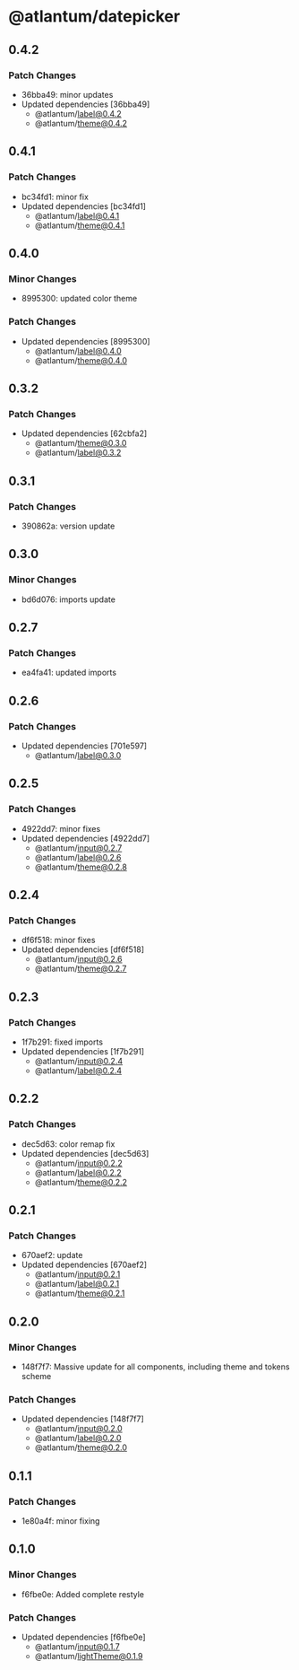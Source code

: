# @atlantum/datepicker

## 0.4.2

### Patch Changes

-   36bba49: minor updates
-   Updated dependencies [36bba49]
    -   @atlantum/label@0.4.2
    -   @atlantum/theme@0.4.2

## 0.4.1

### Patch Changes

-   bc34fd1: minor fix
-   Updated dependencies [bc34fd1]
    -   @atlantum/label@0.4.1
    -   @atlantum/theme@0.4.1

## 0.4.0

### Minor Changes

-   8995300: updated color theme

### Patch Changes

-   Updated dependencies [8995300]
    -   @atlantum/label@0.4.0
    -   @atlantum/theme@0.4.0

## 0.3.2

### Patch Changes

-   Updated dependencies [62cbfa2]
    -   @atlantum/theme@0.3.0
    -   @atlantum/label@0.3.2

## 0.3.1

### Patch Changes

-   390862a: version update

## 0.3.0

### Minor Changes

-   bd6d076: imports update

## 0.2.7

### Patch Changes

-   ea4fa41: updated imports

## 0.2.6

### Patch Changes

-   Updated dependencies [701e597]
    -   @atlantum/label@0.3.0

## 0.2.5

### Patch Changes

-   4922dd7: minor fixes
-   Updated dependencies [4922dd7]
    -   @atlantum/input@0.2.7
    -   @atlantum/label@0.2.6
    -   @atlantum/theme@0.2.8

## 0.2.4

### Patch Changes

-   df6f518: minor fixes
-   Updated dependencies [df6f518]
    -   @atlantum/input@0.2.6
    -   @atlantum/theme@0.2.7

## 0.2.3

### Patch Changes

-   1f7b291: fixed imports
-   Updated dependencies [1f7b291]
    -   @atlantum/input@0.2.4
    -   @atlantum/label@0.2.4

## 0.2.2

### Patch Changes

-   dec5d63: color remap fix
-   Updated dependencies [dec5d63]
    -   @atlantum/input@0.2.2
    -   @atlantum/label@0.2.2
    -   @atlantum/theme@0.2.2

## 0.2.1

### Patch Changes

-   670aef2: update
-   Updated dependencies [670aef2]
    -   @atlantum/input@0.2.1
    -   @atlantum/label@0.2.1
    -   @atlantum/theme@0.2.1

## 0.2.0

### Minor Changes

-   148f7f7: Massive update for all components, including theme and tokens scheme

### Patch Changes

-   Updated dependencies [148f7f7]
    -   @atlantum/input@0.2.0
    -   @atlantum/label@0.2.0
    -   @atlantum/theme@0.2.0

## 0.1.1

### Patch Changes

-   1e80a4f: minor fixing

## 0.1.0

### Minor Changes

-   f6fbe0e: Added complete restyle

### Patch Changes

-   Updated dependencies [f6fbe0e]
    -   @atlantum/input@0.1.7
    -   @atlantum/lightTheme@0.1.9
